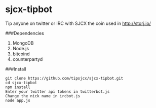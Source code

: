 sjcx-tipbot
===========

Tip anyone on twitter or IRC with SJCX the coin used in http://storj.io/

###Dependencies
1. MongoDB
2. Node.js
3. bitcoind
4. counterpartyd

###Install
```
git clone https://github.com/tipsjcx/sjcx-tipbot.git
cd sjcx-tipbot
npm install
Enter your twitter api tokens in twitterbot.js
Change the nick name in ircbot.js
node app.js
```
